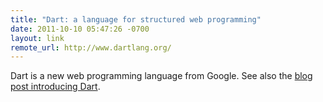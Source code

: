 ```yaml
--- 
title: "Dart: a language for structured web programming"
date: 2011-10-10 05:47:26 -0700
layout: link
remote_url: http://www.dartlang.org/
---
```

Dart is a new web programming language from Google. See also the [blog post introducing Dart](http://googlecode.blogspot.com/2011/10/dart-language-for-structured-web.html).
